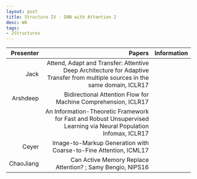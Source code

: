 ```yaml
---
layout: post
title: Structure IV - DNN with Attention 2
desc: W6
tags:
- 2Structures
---
```




| Presenter | Papers | Information|
| -----: | ----------: | :----- |
| Jack  |  Attend, Adapt and Transfer: Attentive Deep Architecture for Adaptive Transfer from multiple sources in the same domain, ICLR17 |
| Arshdeep | Bidirectional Attention Flow for Machine Comprehension, ICLR17 |
|  | An Information-Theoretic Framework for Fast and Robust Unsupervised Learning via Neural Population Infomax, ICLR17 |
| Ceyer | Image-to-Markup Generation with Coarse-to-Fine Attention, ICML17 |
| ChaoJiang |  Can Active Memory Replace Attention? ; Samy Bengio, NIPS16 |
